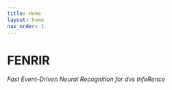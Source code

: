 ```yaml
---
title: Home
layout: home
nav_order: 1
---
```


# FENRIR

_Fast Event-Driven Neural Recognition for dvs InfeRence_